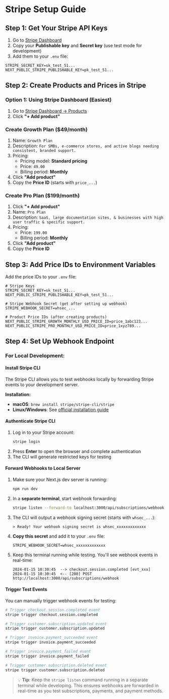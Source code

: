 # Stripe Setup Guide

## Step 1: Get Your Stripe API Keys

1. Go to [Stripe Dashboard](https://dashboard.stripe.com/test/apikeys)
2. Copy your **Publishable key** and **Secret key** (use test mode for development)
3. Add them to your `.env` file:

```env
STRIPE_SECRET_KEY=sk_test_51...
NEXT_PUBLIC_STRIPE_PUBLISHABLE_KEY=pk_test_51...
```

## Step 2: Create Products and Prices in Stripe

### Option 1: Using Stripe Dashboard (Easiest)

1. Go to [Stripe Dashboard → Products](https://dashboard.stripe.com/test/products)
2. Click **"+ Add product"**

### Create Growth Plan ($49/month)

1. Name: `Growth Plan`
2. Description: `For SMBs, e-commerce stores, and active blogs needing consistent, branded support.`
3. Pricing:
   - Pricing model: **Standard pricing**
   - Price: `49.00`
   - Billing period: **Monthly**
4. Click **"Add product"**
5. Copy the **Price ID** (starts with `price_...`)

### Create Pro Plan ($199/month)

1. Click **"+ Add product"**
2. Name: `Pro Plan`
3. Description: `SaaS, large documentation sites, & businesses with high user traffic & specific support.`
4. Pricing:
   - Price: `199.00`
   - Billing period: **Monthly**
5. Click **"Add product"**
6. Copy the **Price ID**

## Step 3: Add Price IDs to Environment Variables

Add the price IDs to your `.env` file:

```env
# Stripe Keys
STRIPE_SECRET_KEY=sk_test_51...
NEXT_PUBLIC_STRIPE_PUBLISHABLE_KEY=pk_test_51...

# Stripe Webhook Secret (get after setting up webhook)
STRIPE_WEBHOOK_SECRET=whsec_...

# Product Price IDs (after creating products)
NEXT_PUBLIC_STRIPE_GROWTH_MONTHLY_USD_PRICE_ID=price_1abc123...
NEXT_PUBLIC_STRIPE_PRO_MONTHLY_USD_PRICE_ID=price_1xyz789...
```

## Step 4: Set Up Webhook Endpoint

### For Local Development:

#### Install Stripe CLI

The Stripe CLI allows you to test webhooks locally by forwarding Stripe events to your development server.

**Installation:**

- **macOS**: `brew install stripe/stripe-cli/stripe`
- **Linux/Windows**: See [official installation guide](https://docs.stripe.com/stripe-cli/install)

#### Authenticate Stripe CLI

1. Log in to your Stripe account:
   ```bash
   stripe login
   ```
2. Press **Enter** to open the browser and complete authentication
3. The CLI will generate restricted keys for testing

#### Forward Webhooks to Local Server

1. Make sure your Next.js dev server is running:

   ```bash
   npm run dev
   ```

2. In a **separate terminal**, start webhook forwarding:

   ```bash
   stripe listen --forward-to localhost:3000/api/subscriptions/webhook
   ```

3. The CLI will output a webhook signing secret (starts with `whsec_...`):

   ```
   > Ready! Your webhook signing secret is whsec_xxxxxxxxxxxxx
   ```

4. **Copy this secret** and add it to your `.env` file:

   ```env
   STRIPE_WEBHOOK_SECRET=whsec_xxxxxxxxxxxxx
   ```

5. Keep this terminal running while testing. You'll see webhook events in real-time:
   ```
   2024-01-15 10:30:45  --> checkout.session.completed [evt_xxx]
   2024-01-15 10:30:45  <-- [200] POST http://localhost:3000/api/subscriptions/webhook
   ```

#### Trigger Test Events

You can manually trigger webhook events for testing:

```bash
# Trigger checkout.session.completed event
stripe trigger checkout.session.completed

# Trigger customer.subscription.updated event
stripe trigger customer.subscription.updated

# Trigger invoice.payment_succeeded event
stripe trigger invoice.payment_succeeded

# Trigger invoice.payment_failed event
stripe trigger invoice.payment_failed

# Trigger customer.subscription.deleted event
stripe trigger customer.subscription.deleted
```

> 💡 **Tip**: Keep the `stripe listen` command running in a separate terminal while developing. This ensures webhooks are forwarded in real-time as you test subscriptions, payments, and payment methods.
